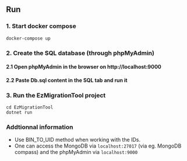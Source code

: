 ﻿## Run
### 1. Start docker compose
```
docker-compose up
```
### 2. Create the SQL database (through phpMyAdmin)
#### 2.1 Open phpMyAdmin in the browser on http://localhost:9000
#### 2.2 Paste Db.sql content in the SQL tab and run it
### 3. Run the EzMigrationTool project
```
cd EzMigrationTool
dotnet run
```

### Addtionnal information
- Use BIN_TO_UID method when working with the IDs.
- One can access the MongoDB via ```localhost:27017``` (via eg. MongoDB compass) and the phpMyAdmin via ```localhost:9000```
